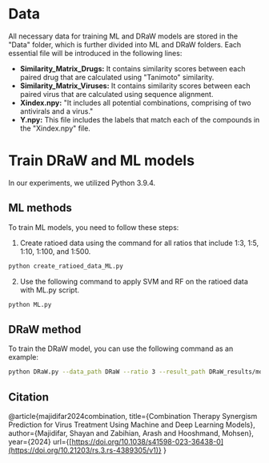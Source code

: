 # **Data**
All necessary data for training ML and DRaW models are stored in the "Data" folder, which is further divided into ML and DRaW folders. Each essential file will be introduced in the following lines:
* **Similarity_Matrix_Drugs:** It contains similarity scores between each paired drug that are calculated using "Tanimoto" similarity.
* **Similarity_Matrix_Viruses:** It contains similarity scores between each paired virus that are calculated using sequence alignment.
* **Xindex.npy:** "It includes all potential combinations, comprising of two antivirals and a virus."
* **Y.npy:** This file includes the labels that match each of the compounds in the "Xindex.npy" file.
# **Train DRaW and ML models**
In our experiments, we utilized Python 3.9.4.
## **ML methods**
To train ML models, you need to follow these steps:
1. Create ratioed data using the command for all ratios that include 1:3, 1:5, 1:10, 1:100, and 1:500. <br>
```bash
python create_ratioed_data_ML.py
```
2. Use the following command to apply SVM and RF on the ratioed data with ML.py script. <be>
```bash
python ML.py
```
## **DRaW method**
To train the DRaW model, you can use the following command as an example: <be>
```bash
python DRaW.py --data_path DRaW --ratio 3 --result_path DRaW_results/model
```

## **Citation**
@article{majidifar2024combination,
  title={Combination Therapy Synergism Prediction for Virus Treatment Using Machine and Deep Learning Models},
  author={Majidifar, Shayan and Zabihian, Arash and Hooshmand, Mohsen},
  year={2024}
  url={[https://doi.org/10.1038/s41598-023-36438-0](https://doi.org/10.21203/rs.3.rs-4389305/v1)}
}

